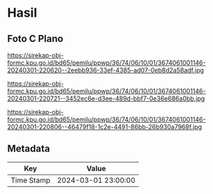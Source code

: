 # Hasil

## Foto C Plano

https://sirekap-obj-formc.kpu.go.id/bd65/pemilu/ppwp/36/74/06/10/01/3674061001146-20240301-220620--2eebb936-33ef-4385-ad07-0eb8d2a58adf.jpg

https://sirekap-obj-formc.kpu.go.id/bd65/pemilu/ppwp/36/74/06/10/01/3674061001146-20240301-220721--3452ec6e-d3ee-489d-bbf7-0e36e686a0bb.jpg

https://sirekap-obj-formc.kpu.go.id/bd65/pemilu/ppwp/36/74/06/10/01/3674061001146-20240301-220806--46479f18-1c2e-4491-86bb-26b930a7968f.jpg


## Metadata

| Key        | Value               |
| ---------- | ------------------- |
| Time Stamp | 2024-03-01 23:00:00 |



